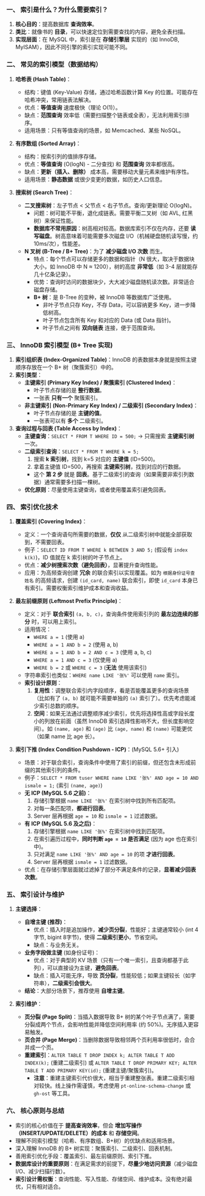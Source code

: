 
### 一、 索引是什么？为什么需要索引？

1.  **核心目的**：提高数据库 **查询效率**。
2.  **类比**：就像书的 **目录**，可以快速定位到需要查找的内容，避免全表扫描。
3.  **实现层面**：在 MySQL 中，索引是在 **存储引擎层** 实现的（如 InnoDB, MyISAM），因此不同引擎的索引实现可能不同。

### 二、 常见的索引模型（数据结构）

1.  **哈希表 (Hash Table)**：
    *   结构：键值 (Key-Value) 存储，通过哈希函数计算 Key 的位置。可能存在哈希冲突，常用链表法解决。
    *   优点：**等值查询** 速度极快（理论 O(1)）。
    *   缺点：**范围查询** 效率低（需要扫描整个链表或全表），无法利用索引排序。
    *   适用场景：只有等值查询的场景，如 Memcached、某些 NoSQL。

2.  **有序数组 (Sorted Array)**：
    *   结构：按索引列的值排序存储。
    *   优点：**等值查询** (O(logN) - 二分查找) 和 **范围查询** 效率都很高。
    *   缺点：**更新（插入、删除）** 成本高，需要移动大量元素来维护有序性。
    *   适用场景：**静态数据** 或很少变更的数据，如历史人口信息。

3.  **搜索树 (Search Tree)**：
    *   **二叉搜索树**：左子节点 < 父节点 < 右子节点。查询/更新理论 O(logN)。
        *   问题：树可能不平衡，退化成链表。需要平衡二叉树（如 AVL, 红黑树）来保证性能。
        *   **数据库不常用原因**：树高相对较高。数据库索引不仅在内存，还要 **读写磁盘**。树高意味着可能需要多次磁盘 I/O（机械硬盘随机读写慢，约 10ms/次），性能差。
    *   **N 叉树 (B-Tree / B+ Tree)**：为了 **减少磁盘 I/O 次数** 而生。
        *   特点：每个节点可以存储更多的数据和指针（N 很大，取决于数据块大小，如 InnoDB 中 N ≈ 1200），树的高度 **非常低**（如 3-4 层就能存几十亿条记录）。
        *   优势：查询时访问的数据块少，大大减少磁盘随机读次数。非常适合磁盘存储。
        *   **B+ 树**：是 B-Tree 的变种，被 InnoDB 等数据库广泛使用。
            *   非叶子节点只存 Key，不存 Data，可以容纳更多 Key，进一步降低树高。
            *   叶子节点包含所有 Key 和对应的 Data (或 Data 指针)。
            *   叶子节点之间有 **双向链表** 连接，便于范围查询。

### 三、 InnoDB 索引模型 (B+ Tree 实现)

1.  **索引组织表 (Index-Organized Table)**：InnoDB 的表数据本身就是按照主键顺序存放在一个 B+ 树（聚簇索引）中的。
2.  **索引类型**：
    *   **主键索引 (Primary Key Index) / 聚簇索引 (Clustered Index)**：
        *   叶子节点存储的是 **整行数据**。
        *   一张表 **只有一个** 聚簇索引。
    *   **非主键索引 (Non-Primary Key Index) / 二级索引 (Secondary Index)**：
        *   叶子节点存储的是 **主键的值**。
        *   一张表可以有 **多个** 二级索引。
3.  **查询过程与回表 (Table Access by Index)**：
    *   **主键查询**：`SELECT * FROM T WHERE ID = 500;` -> 只需搜索 **主键索引树** 一次。
    *   **二级索引查询**：`SELECT * FROM T WHERE k = 5;`
        1.  搜索 **k 索引树**，找到 k=5 对应的 **主键值** (ID=500)。
        2.  拿着主键值 ID=500，再搜索 **主键索引树**，找到对应的行数据。
        *   这个 **第 2 步** 就是 **回表**。基于二级索引的查询（如果需要非索引列数据）通常需要多扫描一棵树。
    *   **优化原则**：尽量使用主键查询，或者使用覆盖索引避免回表。

### 四、 索引优化技术

1.  **覆盖索引 (Covering Index)**：
    *   定义：一个查询语句所需要的数据，**仅仅** 从二级索引树中就能全部获取到，不需要回表。
    *   例子：`SELECT ID FROM T WHERE k BETWEEN 3 AND 5;` (假设有 `index k(k)`)，ID 值就在 k 索引树的叶子节点上。
    *   优点：**减少树搜索次数（避免回表）**，显著提升查询性能。
    *   应用：为高频查询创建 **冗余** 的联合索引以实现覆盖。如为 `根据身份证号查姓名` 的高频请求，创建 `(id_card, name)` 联合索引，即使 `id_card` 本身已有索引。需要权衡索引维护成本和查询收益。

2.  **最左前缀原则 (Leftmost Prefix Principle)**：
    *   定义：对于 **联合索引** `(a, b, c)`，查询条件使用索引列的 **最左边连续的部分** 时，可以用上索引。
    *   适用情况：
        *   `WHERE a = 1` (使用 a)
        *   `WHERE a = 1 AND b = 2` (使用 a, b)
        *   `WHERE a = 1 AND b = 2 AND c = 3` (使用 a, b, c)
        *   `WHERE a = 1 AND c = 3` (仅使用 a)
        *   `WHERE b = 2` 或 `WHERE c = 3` (**无法** 使用该索引)
    *   字符串索引也类似：`WHERE name LIKE '张%'` 可以使用 `name` 索引。
    *   **索引设计原则**：
        1.  **复用性**：调整联合索引内字段顺序，看是否能覆盖更多的查询场景（比如有了 `(a, b)` 就可能不需要单独的 `(a)` 索引了）。优先考虑能减少索引总数的顺序。
        2.  **空间**：如果无法通过调整顺序减少索引，优先将选择性高或字段长度小的列放在前面（虽然 InnoDB 索引选择性影响不大，但长度影响空间）。如 `(name, age)` 和 `(age)` 比 `(age, name)` 和 `(name)` 可能更优（如果 name 比 age 长）。

3.  **索引下推 (Index Condition Pushdown - ICP)**：(MySQL 5.6+ 引入)
    *   场景：对于联合索引，查询条件中使用了索引的前缀，但还包含未形成前缀的其他索引列的条件。
    *   例子：`SELECT * FROM tuser WHERE name LIKE '张%' AND age = 10 AND ismale = 1;` (索引 `(name, age)`)
    *   **无 ICP (MySQL 5.6 之前)**：
        1.  存储引擎根据 `name LIKE '张%'` 在索引树中找到所有匹配项。
        2.  对每一条匹配项，**都进行回表**。
        3.  Server 层再根据 `age = 10` 和 `ismale = 1` 过滤数据。
    *   **有 ICP (MySQL 5.6 及之后)**：
        1.  存储引擎根据 `name LIKE '张%'` 在索引树中找到匹配项。
        2.  在索引遍历过程中，**同时判断 `age = 10` 是否满足** (因为 age 也在索引中)。
        3.  只对满足 `name LIKE '张%' AND age = 10` 的项 **才进行回表**。
        4.  Server 层再根据 `ismale = 1` 过滤数据。
    *   优点：在存储引擎层面就过滤掉了部分不满足条件的记录，**显著减少回表次数**。

### 五、 索引设计与维护

1.  **主键选择**：
    *   **自增主键 (推荐)**：
        *   优点：插入时是追加操作，**减少页分裂**，性能好；主键通常较小 (int 4字节, bigint 8字节)，使得 **二级索引更小**，节省空间。
        *   缺点：与业务无关。
    *   **业务字段做主键** (如身份证号)：
        *   优点：对于典型的 KV 场景（只有一个唯一索引，且查询都基于此列），可以直接设为主键，**避免回表**。
        *   缺点：插入可能无序，导致 **页分裂**，性能较低；如果主键较长（如字符串），**二级索引会很大**。
    *   **结论**：大部分场景下，推荐使用 **自增主键**。

2.  **索引维护**：
    *   **页分裂 (Page Split)**：当插入数据导致 B+ 树的某个叶子节点满了，需要分裂成两个节点，会影响性能并降低空间利用率 (约 50%)。无序插入更容易触发。
    *   **页合并 (Page Merge)**：当删除数据导致相邻两个页利用率很低时，会合并成一个页。
    *   **重建索引**：`ALTER TABLE T DROP INDEX k; ALTER TABLE T ADD INDEX(k);` (重建二级索引) 或 `ALTER TABLE T DROP PRIMARY KEY; ALTER TABLE T ADD PRIMARY KEY(id);` (重建主键/聚簇索引)。
        *   **注意**：重建主键索引代价很大，相当于重建整张表。重建二级索引相对较快。线上操作需谨慎，考虑使用 `pt-online-schema-change` 或 `gh-ost` 等工具。

### 六、 核心原则与总结

*   索引的核心价值在于 **提高查询效率**，但会 **增加写操作（INSERT/UPDATE/DELETE）的成本** 和 **存储空间**。
*   理解不同索引模型（哈希、有序数组、B+树）的优缺点和适用场景。
*   深入理解 InnoDB 的 B+ 树实现：聚簇索引、二级索引、回表机制。
*   善用索引优化手段：覆盖索引、最左前缀原则、索引下推。
*   **数据库设计的重要原则**：在满足需求的前提下，**尽量少地访问资源**（减少磁盘 I/O、减少扫描行数）。
*   **索引设计需权衡**：查询性能、写入性能、存储空间、维护成本。没有绝对最优，只有相对适合。
